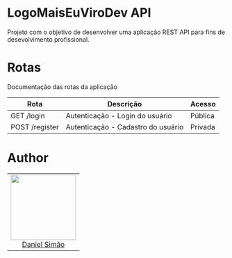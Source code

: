 # LogoMaisEuViroDev API

Projeto com o objetivo de desenvolver uma aplicação REST API para fins de desevolvimento profissional.

# Rotas

Documentação das rotas da aplicação

| Rota           | Descrição                          | Acesso  |
| -------------- | ---------------------------------- | ------- |
| GET /login     | Autenticação - Login do usuário    | Pública |
| POST /register | Autenticação - Cadastro do usuário | Privada |

# Author

<table>
  <tbody>
    <tr>
      <td align="center">
        <img width="150" height="150"
        src="https://avatars2.githubusercontent.com/u/4645658?s=460&u=72ded9dd7cf1d6bfae41ed541fc349ca76d42d95&v=4">
        </br>
        <a href="https://github.com/simaodeveloper">Daniel Simão</a>
      </td>
    </tr>
  <tbody>
</table>

